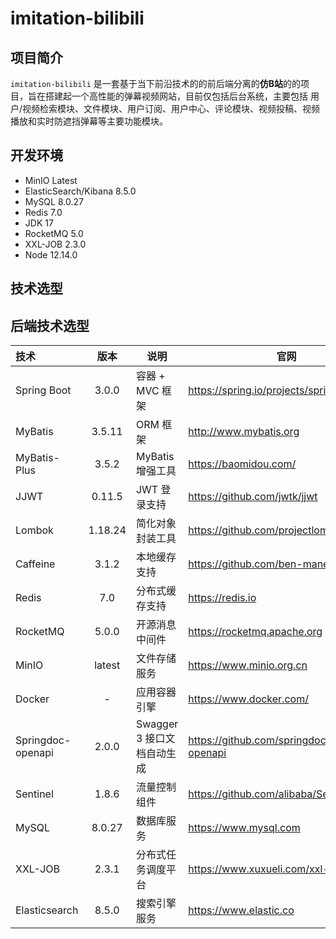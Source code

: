 # imitation-bilibili
## 项目简介
`imitation-bilibili` 是一套基于当下前沿技术的的前后端分离的**仿B站**的的项目，旨在搭建起一个高性能的弹幕视频网站，目前仅包括后台系统，主要包括 用户/视频检索模块、文件模块、用户订阅、用户中心、评论模块、视频投稿、视频播放和实时防遮挡弹幕等主要功能模块。

## 开发环境
- MinIO Latest
- ElasticSearch/Kibana 8.5.0
- MySQL 8.0.27
- Redis 7.0
- JDK 17
- RocketMQ 5.0
- XXL-JOB 2.3.0
- Node 12.14.0

## 技术选型
## 后端技术选型

| 技术              |  版本   | 说明                       | 官网                                           |
| :---------------- | :-----: | -------------------------- | ---------------------------------------------- |
| Spring Boot       |  3.0.0  | 容器 + MVC 框架            | https://spring.io/projects/spring-boot         |
| MyBatis           | 3.5.11  | ORM 框架                   | http://www.mybatis.org                         |
| MyBatis-Plus      |  3.5.2  | MyBatis 增强工具           | https://baomidou.com/                          |
| JJWT              | 0.11.5  | JWT 登录支持               | https://github.com/jwtk/jjwt                   |
| Lombok            | 1.18.24 | 简化对象封装工具           | https://github.com/projectlombok/lombok        |
| Caffeine          |  3.1.2  | 本地缓存支持               | https://github.com/ben-manes/caffeine          |
| Redis             |   7.0   | 分布式缓存支持             | https://redis.io                               |
| RocketMQ          |  5.0.0  | 开源消息中间件             | https://rocketmq.apache.org                    |
| MinIO             | latest  | 文件存储服务               | https://www.minio.org.cn                       |
| Docker            |    -    | 应用容器引擎               | https://www.docker.com/                        |
| Springdoc-openapi |  2.0.0  | Swagger 3 接口文档自动生成 | https://github.com/springdoc/springdoc-openapi |
| Sentinel          |  1.8.6  | 流量控制组件               | https://github.com/alibaba/Sentinel            |
| MySQL             | 8.0.27  | 数据库服务                 | https://www.mysql.com                          |
| XXL-JOB           |  2.3.1  | 分布式任务调度平台         | https://www.xuxueli.com/xxl-job                |
| Elasticsearch     |  8.5.0  | 搜索引擎服务               | https://www.elastic.co                         |


